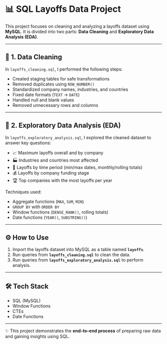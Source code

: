 # 📊 SQL Layoffs Data Project  

This project focuses on cleaning and analyzing a layoffs dataset using **MySQL**. It is divided into two parts: **Data Cleaning** and **Exploratory Data Analysis (EDA)**.  

---

## 🧹 1. Data Cleaning  
In `layoffs_cleaning.sql`, I performed the following steps:  
- Created staging tables for safe transformations  
- Removed duplicates using `ROW_NUMBER()`  
- Standardized company names, industries, and countries  
- Fixed date formats (`TEXT` → `DATE`)  
- Handled null and blank values  
- Removed unnecessary rows and columns  

---

## 🔎 2. Exploratory Data Analysis (EDA)  
In `layoffs_exploratory_analysis.sql`, I explored the cleaned dataset to answer key questions:  
- 📈 Maximum layoffs overall and by company  
- 🏭 Industries and countries most affected  
- 📅 Layoffs by time period (min/max dates, monthly/rolling totals)  
- 💰 Layoffs by company funding stage  
- 🏆 Top companies with the most layoffs per year  

Techniques used:  
- Aggregate functions (`MAX`, `SUM`, `MIN`)  
- `GROUP BY` with `ORDER BY`  
- Window functions (`DENSE_RANK()`, rolling totals)  
- Date functions (`YEAR()`, `SUBSTRING()`)  

---

## ⚙️ How to Use  
1. Import the layoffs dataset into MySQL as a table named **`layoffs`**.  
2. Run queries from **`layoffs_cleaning.sql`** to clean the data.  
3. Run queries from **`layoffs_exploratory_analysis.sql`** to perform analysis.  

---

## 🛠️ Tech Stack  
- SQL (MySQL)  
- Window Functions  
- CTEs  
- Date Functions  

---

✨ This project demonstrates the **end-to-end process** of preparing raw data and gaining insights using SQL.  
